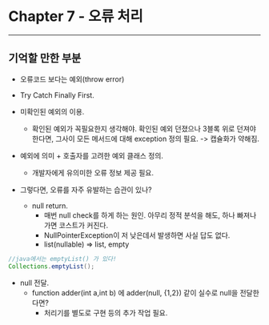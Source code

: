 # Chapter 7 - 오류 처리
---
## 기억할 만한 부분
- 오류코드 보다는 예외(throw error)
- Try Catch Finally First.
- 미확인된 예외의 이용.
  - 확인된 예외가 꼭필요한지 생각해야. 확인된 예외 던졌으나 3블록 위로 던져야한다면, 그사이 모든 메서드에 대해 exception 정의 필요. -> 캡슐화가 약해짐. 
- 예외에 의미 + 호출자를 고려한 예외 클래스 정의.
  - 개발자에게 유의미한 오류 정보 제공 필요.

- 그렇다면, 오류를 자주 유발하는 습관이 있나?
  - null return. 
    - 매번 null check를 하게 하는 원인. 아무리 정적 분석을 해도, 하나 빠져나가면 코스트가 커진다.
    - NullPointerException이 저 낮은데서 발생하면 사실 답도 없다.
    - list(nullable) => list, empty
```java 
//java에서는 emptyList() 가 있다!
Collections.emptyList();
```
  - null 전달.  
    - function adder(int a,int b) 에 adder(null, {1,2}) 같이 실수로 null을 전달한다면?
      - 처리기를 별도로 구현 등의 추가 작업 필요.
